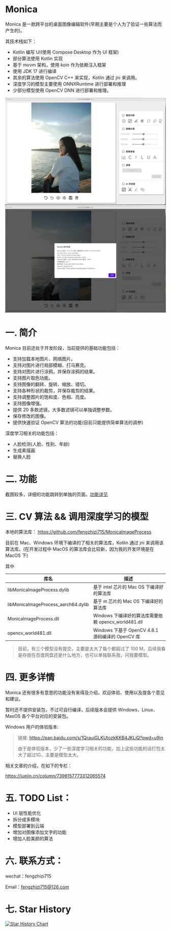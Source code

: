 # Monica
Monica 是一款跨平台的桌面图像编辑软件(早期主要是个人为了验证一些算法而产生的)。

其技术栈如下：
* Kotlin 编写 UI(使用 Compose Desktop 作为 UI 框架)
* 部分算法使用 Kotlin 实现
* 基于 mvvm 架构，使用 koin 作为依赖注入框架
* 使用 JDK 17 进行编译
* 其余的算法使用 OpenCV C++ 来实现，Kotlin 通过 jni 来调用。
* 深度学习的模型主要使用 ONNXRuntime 进行部署和推理
* 少部分模型使用 OpenCV DNN 进行部署和推理。

![](images/screenshot.png)
![](images/screenshot-version.png)

# 一. 简介
Monica 目前还处于开发阶段，当前提供的基础功能包括：

* 支持加载本地图片、网络图片。
* 支持对图片进行局部模糊、打马赛克。
* 支持对图片进行涂鸦，并保存涂鸦的结果。
* 支持图片取色功能。
* 支持图像的翻转、旋转、缩放、错切。
* 支持各种形状的裁剪，并保存裁剪的结果。
* 支持调整图片的饱和度、色相、亮度。
* 支持图像增强。
* 提供 20 多款滤镜，大多数滤镜可以单独调整参数。
* 保存修改的图像。
* 提供快速验证 OpenCV 算法的功能(目前只能提供简单算法的调参)

深度学习相关的功能包括：

* 人脸检测(人脸、性别、年龄)
* 生成素描画
* 替换人脸

# 二. 功能
截图较多，详细的功能跳转到单独的页面。[功能详见](FUNCTION.md)

# 三. CV 算法 && 调用深度学习的模型
本地的算法库：
https://github.com/fengzhizi715/MonicaImageProcess

目前在 Mac、Windows 环境下编译的了相关的算法库，Kotlin 通过 jni 来调用该算法库。(在开发过程中 MacOS 的算法库会比较新，因为我的开发环境是在 MacOS 下)

其中

| 库名        | 描述                                      |
|-----------|-----------------------------------------|
| libMonicaImageProcess.dylib | 基于 intel 芯片的 Mac OS 下编译好的算法库 |
| libMonicaImageProcess_aarch64.dylib | 基于 m 芯片的 Mac OS 下编译好的算法库 |
| MonicaImageProcess.dll | Windows 下编译好的算法库需要依赖 opencv_world481.dll |
| opencv_world481.dll | Windows 下基于 OpenCV 4.8.1 源码编译的 OpenCV 库 |


> 目前，有三个模型没有提交，主要是太大了每个都超过了 100 M。后续我看是存放在百度网盘还是什么地方，也可以单独联系我，问我要模型。

# 四. 更多详情
Monica 还有很多有意思的功能没有来得及介绍，欢迎体验、使用以及提各个意见和建议。

暂时还不提供安装包，不过可自行编译，后续版本会提供 Windows、Linux、MasOS 各个平台对应的安装包。

Windows 用户的体验版本: 
> 链接: https://pan.baidu.com/s/1QrauiGLKUtozkKKB4JKLiQ?pwd=u9jn
> 
> 由于是体验版本，少了一些深度学习相关的功能，加上这些功能的话打包太大了超过1G，主要是模型太大。

相关文章的介绍，在如下的专栏：

https://juejin.cn/column/7396157773312065574


# 五. TODO List：

* UI 层性能优化
* 拆分成多模块
* 模型部署到云端
* 增加对图像添加文字的功能
* 增加人脸美颜的算法


# 六. 联系方式：

wechat：fengzhizi715

Email：fengzhizi715@126.com


# 七. Star History

[![Star History Chart](https://api.star-history.com/svg?repos=fengzhizi715/Monica&type=Date)](https://star-history.com/#fengzhizi715/Monica&Date)